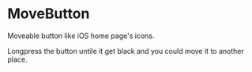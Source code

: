 # MoveButton
Moveable button like iOS home page's icons.

Longpress the button untile it get black and you could move it to another place.
